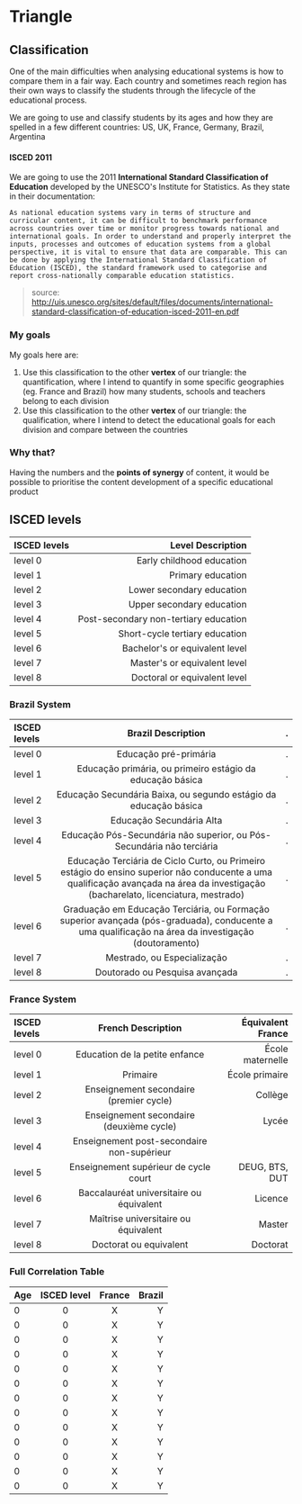 # Triangle

## Classification
One of the main difficulties when analysing educational systems is how to compare them in a fair way. Each country and sometimes reach region has their own ways to classify the students through the lifecycle of the educational process.

We are going to use and classify students by its ages and how they are spelled in a few different countries: US, UK, France, Germany, Brazil, Argentina

#### ISCED 2011
We are going to use the 2011 **International Standard Classification of Education** developed by the UNESCO's Institute for Statistics. As they state in their documentation:
```
As national education systems vary in terms of structure and curricular content, it can be difficult to benchmark performance across countries over time or monitor progress towards national and international goals. In order to understand and properly interpret the inputs, processes and outcomes of education systems from a global perspective, it is vital to ensure that data are comparable. This can be done by applying the International Standard Classification of Education (ISCED), the standard framework used to categorise and report cross-nationally comparable education statistics. 
```
>source: http://uis.unesco.org/sites/default/files/documents/international-standard-classification-of-education-isced-2011-en.pdf

### My goals
My goals here are:
 1. Use this classification to the other **vertex** of our triangle: the quantification, where I intend to quantify in some specific geographies (eg. France and Brazil) how many students, schools and teachers belong to each division
 2. Use this classification to the other **vertex** of our triangle: the qualification, where I intend to detect the educational goals for each division and compare between the countries

### Why that?
Having the numbers and the **points of synergy** of content, it would be possible to prioritise the content development of a specific educational product

## ISCED levels

| ISCED levels | Level Description      
| :------------- |-----:
| level 0 | Early childhood education
| level 1 | Primary education      
| level 2 | Lower secondary education      
| level 3 | Upper secondary education      
| level 4 | Post-secondary non-tertiary education     
| level 5 | Short-cycle tertiary education 
| level 6 | Bachelor's or equivalent level      
| level 7 | Master's or equivalent level   
| level 8 | Doctoral or equivalent level      

### Brazil System
| ISCED levels | Brazil Description | .   
| :------------- |:---------:|-----:
| level 0 | Educação pré-primária | .
| level 1 | Educação primária, ou primeiro estágio da educação básica | .      
| level 2 | Educação Secundária Baixa, ou segundo estágio da educação básica | .
| level 3 | Educação Secundária Alta | .    
| level 4 | Educação Pós-Secundária não superior, ou Pós-Secundária não terciária | .
| level 5 | Educação Terciária de Ciclo Curto, ou Primeiro estágio do ensino superior não conducente a uma qualificação avançada na área da investigação (bacharelato, licenciatura, mestrado) | .
| level 6 | Graduação em Educação Terciária, ou Formação superior avançada (pós-graduada), conducente a uma qualificação na área da investigação (doutoramento) | .
| level 7 | Mestrado, ou Especialização | .
| level 8 | Doutorado ou Pesquisa avançada | .

### France System
| ISCED levels | French Description | Équivalent France      
| :------------- |:---------:|-----:
| level 0 | Education de la petite enfance | École maternelle
| level 1 | Primaire | École primaire      
| level 2 | Enseignement secondaire (premier cycle) | Collège
| level 3 | Enseignement secondaire (deuxième cycle) | Lycée      
| level 4 | Enseignement post-secondaire non-supérieur |  
| level 5 | Enseignement supérieur de cycle court | DEUG, BTS, DUT
| level 6 | Baccalauréat universitaire ou équivalent | Licence
| level 7 | Maîtrise universitaire ou équivalent | Master
| level 8 | Doctorat ou equivalent | Doctorat


### Full Correlation Table
| Age        | ISCED level | France  | Brazil
| ------------- |:-------------:|:-----------:| -----:|
| 0 | 0 | X | Y
| 0 | 0 | X | Y
| 0 | 0 | X | Y
| 0 | 0 | X | Y
| 0 | 0 | X | Y
| 0 | 0 | X | Y
| 0 | 0 | X | Y
| 0 | 0 | X | Y
| 0 | 0 | X | Y
| 0 | 0 | X | Y
| 0 | 0 | X | Y
| 0 | 0 | X | Y
| 0 | 0 | X | Y


